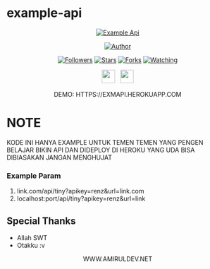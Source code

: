 # example-api
<p align="center">
<a href="#"><img title="Example Api" src="https://img.shields.io/badge/Example Api Amirul Dev-blue?colorA=%23ff0000&colorB=%23017e40&style=for-the-badge"></a>
</p>
<p align="center">
<a href="https://github.com/amiruldev20"><img title="Author" src="https://img.shields.io/badge/Author-AmirulDev-purple.svg?style=for-the-badge&logo=github"></a>
</p>
<p align="center">
<a href="https://github.com/amiruldev20?tab=followers"><img title="Followers" src="https://img.shields.io/github/followers/amiruldev20?color=red&style=flat-square"></a>
<a href="https://github.com/amiruldev20/exampleapi/stargazers/"><img title="Stars" src="https://img.shields.io/github/stars/amiruldev20/exampleapi?color=yellow&style=flat-square"></a>
<a href="https://github.com/amiruldev20/exampleapi/network/members"><img title="Forks" src="https://img.shields.io/github/forks/amiruldev20/exampleapi?color=green&style=flat-square"></a>
<a href="https://github.com/amiruldev20/exampleapi/watchers"><img title="Watching" src="https://img.shields.io/github/watchers/amiruldev20/exampleapi?label=Watchers&color=blue&style=flat-square"></a>
</p>
<p align='center'>
   <a href="https://wa.me/6285157489446"><img height="30" src="https://c.top4top.io/p_1837yybbf0.jpeg"></a>&nbsp;&nbsp;
   <a href="https://instagram.com/amirul.dev"><img height="30" src="https://raw.githubusercontent.com/TobyG74/TobyG74/main/instagram.jpg"></a>
</P>

<p align="center">DEMO: HTTPS://EXMAPI.HEROKUAPP.COM
</p>

# NOTE
KODE INI HANYA EXAMPLE UNTUK TEMEN TEMEN YANG
PENGEN BELAJAR BIKIN API DAN DIDEPLOY DI HEROKU
YANG UDA BISA DIBIASAKAN JANGAN MENGHUJAT

### Example Param
1. link.com/api/tiny?apikey=renz&url=link.com
2. localhost:port/api/tiny?apikey=renz&url=link

## Special Thanks
- Allah SWT
- Otakku :v

<p align="center">WWW.AMIRULDEV.NET</p>
